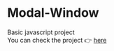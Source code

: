# Modal-Window
Basic javascript project
<br/>
You can check the project 👉 [here](https://jyotikumari2.github.io/Modal-Window/)
